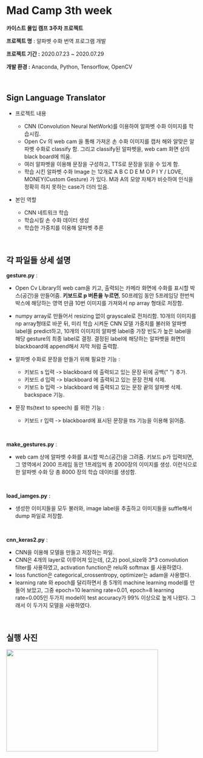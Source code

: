 # Mad Camp 3th week

**카이스트 몰입 캠프 3주차 프로젝트**  

**프로젝트 명** : 알파벳 수화 번역 프로그램 개발

**프로젝트 기간 :** 2020.07.23 ~ 2020.07.29

**개발 환경 :** Anaconda, Python, Tensorflow, OpenCV

</br>

## Sign Language Translator

- 프로젝트 내용
  - CNN (Convolution Neural NetWork)를 이용하여 알파벳 수화 이미지를 학습시킴.
  - Open Cv 의 web cam 을 통해 가져온 손 수화 이미지를 캡처 해와 알맞은 알파벳 수화로 classify 함. 
    그리고 classify된 알파벳을, web cam 화면 상의 black board에 띄움.
  - 여러 알파벳을 이용해 문장을 구성하고, TTS로 문장을 읽을 수 있게 함.
  - 학습 시킨 알파벳 수화 Image 는 12개로 A B C D E M O P I Y / LOVE, MONEY(Custom Gesture) 가 있다.
    M과 A의 모양 자체가 비슷하여 인식을 정확히 하지 못하는 case가 더러 있음.



- 본인 역할
  - CNN 네트워크 학습
  - 학습시킬 손 수화 데이터 생성
  - 학습한 가중치를 이용해 알파벳 추론

</br>


## 각 파일들 상세 설명

<b>gesture.py</b> : 

- Open Cv Library의 web cam을 키고, 출력되는 카메라 화면에 수화를 표시할 박스(공간)을 만들어줌. <b>키보드로 p 버튼을 누르면</b>, 50프레임 동안 5프레임당 한번씩 박스에 해당하는 영역 만큼 10번 이미지를 가져와서 np array 형태로 저장함.
- numpy array로 만들어서 resizing 없이 grayscale로 전처리함.
  10개의 이미지를 np array형태로 바꾼 뒤, 미리 학습 시켜둔 CNN 모델 가중치를 불러와 알파벳 label을 predict하고, 10개의 이미지의 알파벳 label중 가장 빈도가 높은 label을 해당 gesture의 최종 label로 결정. 
  결정된 label에 해당하는 알파벳을 화면의 blackboard에 append해서 자막 처럼 출력함.
- 알파벳 수화로 문장을 만들기 위해 필요한 기능 : 
  - 키보드 s 입력 -> blackboard 에 출력되고 있는 문장 뒤에 공백(" ") 추가.
  - 키보드 d 입력 -> blackboard 에 출력되고 있는 문장 전체 삭제.
  - 키보드 b 입력 -> blackboard 에 출력되고 있는 문장 끝의 알파벳 삭제. backspace 기능.

- 문장 tts(text to speech) 를 위한 기능 :
  - 키보드 r 입력 -> blackboard에 표시된 문장을 tts 기능을 이용해 읽어줌.  

 
</br>

<b>make_gestures.py</b> :

 - web cam 상에 알파벳 수화를 표시할 박스(공간)을 그려줌. 키보드 p가 입력되면, 그 영역에서 2000 프레임 동안 1프레임씩 총 2000장의 이미지를 생성.
   이런식으로 한 알파벳 수화 당 총 8000 장의 학습 데이터를 생성함.  

 
</br>

<b>load_iamges.py</b> :

- 생성한 이미지들을 모두 불러와, image label을 추출하고 이미지들을 suffle해서 dump 파일로 저장함.  

 
</br>

<b>cnn_keras2.py</b> :

- CNN을 이용해 모델을 만들고 저장하는 파일.
- CNN은 4개의 layer로 이루어져 있는데, (2,2) pool_size와 3*3 convolution filter를 사용하였고, activation function은 relu와 softmax 를 
  사용하였다. 
- loss function은 categorical_crossentropy, optimizer는 adam을 
  사용했다.
- learning rate 와 epoch를 달리하면서 총 5개의 machine learning model를 만들어 보았고, 그중 epoch=10 learning rate=0.01, epoch=8 learning rate=0.005인 두가지 model이 test accuracy가 99% 이상으로 높게 나왔다. 그래서 이 두가지 모델을 사용하였다.  



</br>


## 실행 사진

 <img src="https://user-images.githubusercontent.com/5088280/100610507-34702900-3353-11eb-8b4d-7e2ba589dfab.png" width="400" height="270">  
